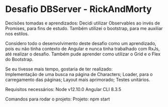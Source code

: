 # Desafio DBServer - RickAndMorty

Decisões tomadas e aprendizados: 
  Decidi utilizar Observables ao invés de Promises, para fins de estudo. Também utilizei o bootstrap, para me auxiliar nos estilos.  

  Considero todo o desenvolvimento deste desafio como um aprendizado, pois eu não tinha contexto de Angular e nunca tinha trabalhado com RxJs, até realizar o desafio. Também pude aprender como utilizar o Grid e o Flex do Bootstrap. 

Se eu tivesse mais tempo, gostaria de ter realizado:  
  Implementação de uma busca na página de Characters; 
  Loader, para o carregamento das páginas; 
  Layout mais aprimorado;
  Testes unitários.

Requisitos necessários: 
  Node v12.10.0 
  Angular CLI 8.3.5 

Comandos para rodar o projeto: 
  Projeto: npm start
